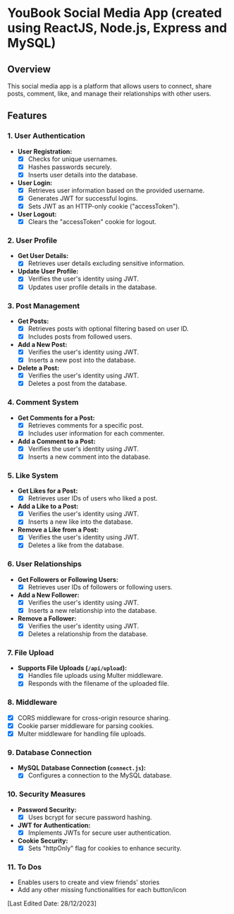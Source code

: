 # YouBook Social Media App (created using ReactJS, Node.js, Express and MySQL)

## Overview

This social media app is a platform that allows users to connect, share posts, comment, like, and manage their relationships with other users.

## Features

### 1. User Authentication

- **User Registration:**
  - [x] Checks for unique usernames.
  - [x] Hashes passwords securely.
  - [x] Inserts user details into the database.

- **User Login:**
  - [x] Retrieves user information based on the provided username.
  - [x] Generates JWT for successful logins.
  - [x] Sets JWT as an HTTP-only cookie ("accessToken").

- **User Logout:**
  - [x] Clears the "accessToken" cookie for logout.

### 2. User Profile

- **Get User Details:**
  - [x] Retrieves user details excluding sensitive information.

- **Update User Profile:**
  - [x] Verifies the user's identity using JWT.
  - [x] Updates user profile details in the database.

### 3. Post Management

- **Get Posts:**
  - [x] Retrieves posts with optional filtering based on user ID.
  - [x] Includes posts from followed users.

- **Add a New Post:**
  - [x] Verifies the user's identity using JWT.
  - [x] Inserts a new post into the database.

- **Delete a Post:**
  - [x] Verifies the user's identity using JWT.
  - [x] Deletes a post from the database.

### 4. Comment System

- **Get Comments for a Post:**
  - [x] Retrieves comments for a specific post.
  - [x] Includes user information for each commenter.

- **Add a Comment to a Post:**
  - [x] Verifies the user's identity using JWT.
  - [x] Inserts a new comment into the database.

### 5. Like System

- **Get Likes for a Post:**
  - [x] Retrieves user IDs of users who liked a post.

- **Add a Like to a Post:**
  - [x] Verifies the user's identity using JWT.
  - [x] Inserts a new like into the database.

- **Remove a Like from a Post:**
  - [x] Verifies the user's identity using JWT.
  - [x] Deletes a like from the database.

### 6. User Relationships

- **Get Followers or Following Users:**
  - [x] Retrieves user IDs of followers or following users.

- **Add a New Follower:**
  - [x] Verifies the user's identity using JWT.
  - [x] Inserts a new relationship into the database.

- **Remove a Follower:**
  - [x] Verifies the user's identity using JWT.
  - [x] Deletes a relationship from the database.

### 7. File Upload

- **Supports File Uploads (`/api/upload`):**
  - [x] Handles file uploads using Multer middleware.
  - [x] Responds with the filename of the uploaded file.

### 8. Middleware

- [x] CORS middleware for cross-origin resource sharing.
- [x] Cookie parser middleware for parsing cookies.
- [x] Multer middleware for handling file uploads.

### 9. Database Connection

- **MySQL Database Connection (`connect.js`):**
  - [x] Configures a connection to the MySQL database.

### 10. Security Measures

- **Password Security:**
  - [x] Uses bcrypt for secure password hashing.
- **JWT for Authentication:**
  - [x] Implements JWTs for secure user authentication.
- **Cookie Security:**
  - [x] Sets "httpOnly" flag for cookies to enhance security.

### 11. To Dos

- Enables users to create and view friends' stories
- Add any other missing functionalities for each button/icon


[Last Edited Date: 28/12/2023]

